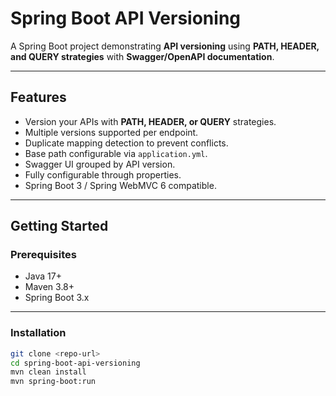 # Spring Boot API Versioning

A Spring Boot project demonstrating **API versioning** using **PATH, HEADER, and QUERY strategies** with **Swagger/OpenAPI documentation**.

---

## Features

- Version your APIs with **PATH, HEADER, or QUERY** strategies.
- Multiple versions supported per endpoint.
- Duplicate mapping detection to prevent conflicts.
- Base path configurable via `application.yml`.
- Swagger UI grouped by API version.
- Fully configurable through properties.
- Spring Boot 3 / Spring WebMVC 6 compatible.

---

## Getting Started

### Prerequisites

- Java 17+  
- Maven 3.8+  
- Spring Boot 3.x  

---

### Installation

```bash
git clone <repo-url>
cd spring-boot-api-versioning
mvn clean install
mvn spring-boot:run
